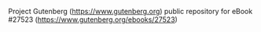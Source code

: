 Project Gutenberg (https://www.gutenberg.org) public repository for eBook #27523 (https://www.gutenberg.org/ebooks/27523)
